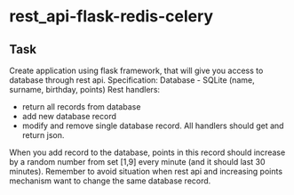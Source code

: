 # rest_api-flask-redis-celery

## Task
Create application using flask framework, that will give you access to database through rest api.
Specification:
Database - SQLite (name, surname, birthday, points)
Rest handlers:
- return all records from database
- add new database record
- modify and remove single database record.
All handlers should get and return json.

When you add record to the database, points in this record should increase by a random number from set [1,9] every minute (and it should last 30 minutes). Remember to avoid situation when rest api and increasing points mechanism want to change the same database record.
